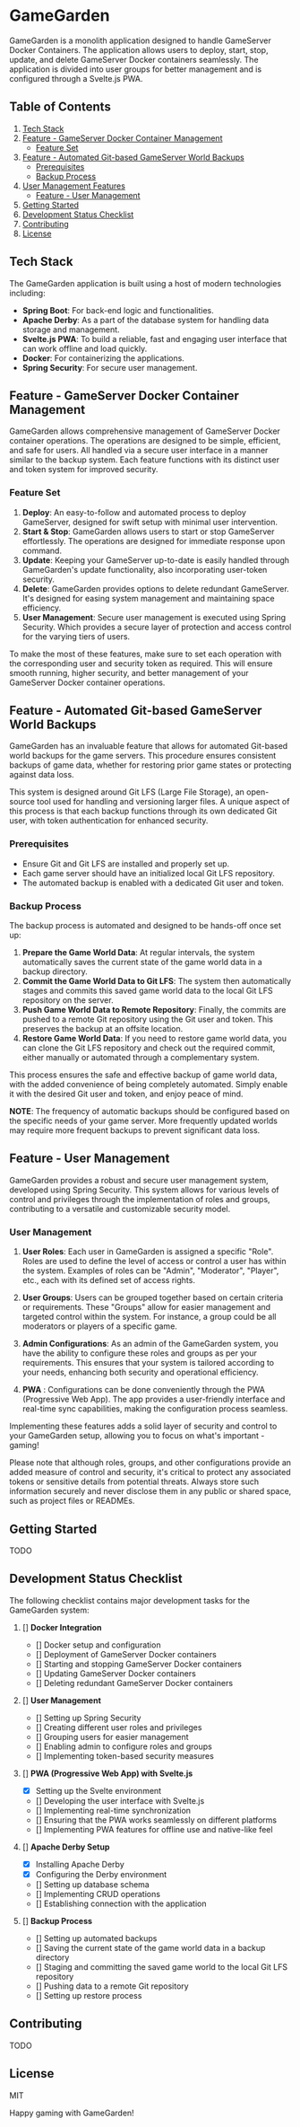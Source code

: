 # GameGarden

GameGarden is a monolith application designed to handle GameServer Docker Containers. The application allows users to
deploy, start, stop, update, and delete GameServer Docker containers seamlessly. The application is divided into user
groups for better management and is configured through a Svelte.js PWA.

## Table of Contents

1. [Tech Stack](#tech-stack)
2. [Feature - GameServer Docker Container Management](#feature---gameserver-docker-container-management)
    - [Feature Set](#feature-set)
3. [Feature - Automated Git-based GameServer World Backups](#feature---automated-git-based-gameserver-world-backups)
    - [Prerequisites](#prerequisites)
    - [Backup Process](#backup-process)
4. [User Management Features](#feature---user-management)
    - [Feature - User Management](#user-management)
5. [Getting Started](#getting-started)
6. [Development Status Checklist](#development-status-checklist)
7. [Contributing](#contributing)
8. [License](#license)


## Tech Stack

The GameGarden application is built using a host of modern technologies including:

- **Spring Boot**: For back-end logic and functionalities.
- **Apache Derby**: As a part of the database system for handling data storage and management.
- **Svelte.js PWA**: To build a reliable, fast and engaging user interface that can work offline and load quickly.
- **Docker**: For containerizing the applications.
- **Spring Security**: For secure user management.

## Feature - GameServer Docker Container Management

GameGarden allows comprehensive management of GameServer Docker container operations. The operations are designed to be
simple, efficient, and safe for users. All handled via a secure user interface in a manner similar to the backup system.
Each feature functions with its distinct user and token system for improved security.

### Feature Set

1. **Deploy**: An easy-to-follow and automated process to deploy GameServer, designed for swift setup with minimal user
   intervention.
2. **Start & Stop**: GameGarden allows users to start or stop GameServer effortlessly. The operations are designed for
   immediate response upon command.
3. **Update**: Keeping your GameServer up-to-date is easily handled through GameGarden's update functionality, also
   incorporating user-token security.
4. **Delete**: GameGarden provides options to delete redundant GameServer. It's designed for easing system management
   and maintaining space efficiency.
5. **User Management**: Secure user management is executed using Spring Security. Which provides a secure layer of
   protection and access control for the varying tiers of users.

To make the most of these features, make sure to set each operation with the corresponding user and security token as
required. This will ensure smooth running, higher security, and better management of your GameServer Docker container
operations.

## Feature - Automated Git-based GameServer World Backups

GameGarden has an invaluable feature that allows for automated Git-based world backups for the game servers. This
procedure ensures consistent backups of game data, whether for restoring prior game states or protecting against data
loss.

This system is designed around Git LFS (Large File Storage), an open-source tool used for handling and versioning larger
files. A unique aspect of this process is that each backup functions through its own dedicated Git user, with token
authentication for enhanced security.

### Prerequisites

- Ensure Git and Git LFS are installed and properly set up.
- Each game server should have an initialized local Git LFS repository.
- The automated backup is enabled with a dedicated Git user and token.

### Backup Process

The backup process is automated and designed to be hands-off once set up:

1. **Prepare the Game World Data**: At regular intervals, the system automatically saves the current state of the game
   world data in a backup directory.
2. **Commit the Game World Data to Git LFS**: The system then automatically stages and commits this saved game world
   data to the local Git LFS repository on the server.
3. **Push Game World Data to Remote Repository**: Finally, the commits are pushed to a remote Git repository using the
   Git user and token. This preserves the backup at an offsite location.
4. **Restore Game World Data**: If you need to restore game world data, you can clone the Git LFS repository and check
   out the required commit, either manually or automated through a complementary system.

This process ensures the safe and effective backup of game world data, with the added convenience of being completely
automated. Simply enable it with the desired Git user and token, and enjoy peace of mind.

**NOTE**: The frequency of automatic backups should be configured based on the specific needs of your game server. More
frequently updated worlds may require more frequent backups to prevent significant data loss.

## Feature - User Management

GameGarden provides a robust and secure user management system, developed using Spring Security. This system allows for
various levels of control and privileges through the implementation of roles and groups, contributing to a versatile and
customizable security model.

### User Management

1. **User Roles**: Each user in GameGarden is assigned a specific "Role". Roles are used to define the level of access
   or control a user has within the system. Examples of roles can be "Admin", "Moderator", "Player", etc., each with its
   defined set of access rights.

2. **User Groups**: Users can be grouped together based on certain criteria or requirements. These "Groups" allow for
   easier management and targeted control within the system. For instance, a group could be all moderators or players of
   a specific game.

3. **Admin Configurations**: As an admin of the GameGarden system, you have the ability to configure these roles and
   groups as per your requirements. This ensures that your system is tailored according to your needs, enhancing both
   security and operational efficiency.

4. **PWA** : Configurations can be done conveniently through the PWA (Progressive Web App). The app provides a
   user-friendly interface and real-time sync capabilities, making the configuration process seamless.

Implementing these features adds a solid layer of security and control to your GameGarden setup, allowing you to focus
on what's important - gaming!

Please note that although roles, groups, and other configurations provide an added measure of control and security, it's
critical to protect any associated tokens or sensitive details from potential threats. Always store such information
securely and never disclose them in any public or shared space, such as project files or READMEs.

## Getting Started

TODO

## Development Status Checklist

The following checklist contains major development tasks for the GameGarden system:

1. [] **Docker Integration**
    - [] Docker setup and configuration
    - [] Deployment of GameServer Docker containers
    - [] Starting and stopping GameServer Docker containers
    - [] Updating GameServer Docker containers
    - [] Deleting redundant GameServer Docker containers

2. [] **User Management**
    - [] Setting up Spring Security
    - [] Creating different user roles and privileges
    - [] Grouping users for easier management
    - [] Enabling admin to configure roles and groups
    - [] Implementing token-based security measures

3. [] **PWA (Progressive Web App) with Svelte.js**
    - [X] Setting up the Svelte environment
    - [] Developing the user interface with Svelte.js
    - [] Implementing real-time synchronization
    - [] Ensuring that the PWA works seamlessly on different platforms
    - [] Implementing PWA features for offline use and native-like feel

4. [] **Apache Derby Setup**
    - [X] Installing Apache Derby
    - [X] Configuring the Derby environment
    - [] Setting up database schema
    - [] Implementing CRUD operations
    - [] Establishing connection with the application

5. [] **Backup Process**
    - [] Setting up automated backups
    - [] Saving the current state of the game world data in a backup directory
    - [] Staging and committing the saved game world to the local Git LFS repository
    - [] Pushing data to a remote Git repository
    - [] Setting up restore process


## Contributing

TODO

## License

MIT

Happy gaming with GameGarden!